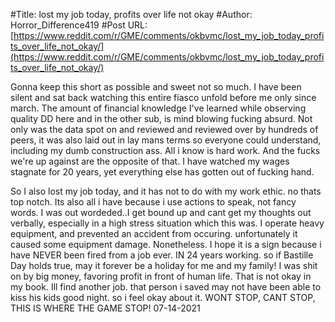 #Title: lost my job today, profits over life not okay
#Author: Horror_Difference419
#Post URL: [https://www.reddit.com/r/GME/comments/okbvmc/lost_my_job_today_profits_over_life_not_okay/](https://www.reddit.com/r/GME/comments/okbvmc/lost_my_job_today_profits_over_life_not_okay/)


Gonna keep this short as possible and sweet not so much. I have been silent and sat back watching this entire fiasco unfold before me only since march. The amount of financial knowledge I've learned while observing quality DD here and in the other sub, is mind blowing fucking absurd. Not only was the data spot on and reviewed and reviewed over by hundreds of peers, it was also laid out in lay mans terms so everyone could understand, including my dumb construction ass. All i know is hard work. And the fucks we're up against are the opposite of that. I have watched my wages stagnate for 20 years, yet everything else has gotten out of fucking hand.  

So I also lost my job today, and it has not to do with my work ethic. no thats top notch. Its also all i have because i use actions to speak, not fancy words. I was out wordeded..I get bound up and cant get my thoughts out verbally, especially in a high stress situation which this was. I operate heavy equipment, and prevented an accident from occuring. unfortunately it caused some equipment damage. Nonetheless. I hope it is a sign because i have NEVER been fired from a job ever. IN 24 years working. so if Bastille Day holds true, may it forever be a holiday for me and my family! I was shit on by big money, favoring profit in front of human life. That is not okay in my book. Ill find another job. that person i saved may not have been able to kiss his kids good night. so i feel okay about it. WONT STOP, CANT STOP, THIS IS WHERE THE GAME STOP! 07-14-2021